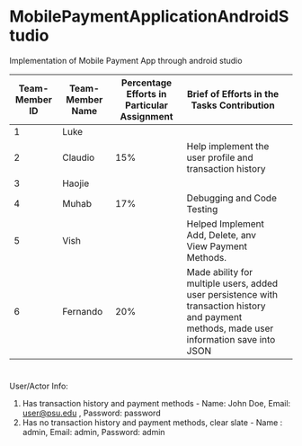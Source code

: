 # MobilePaymentApplicationAndroidStudio
Implementation of Mobile Payment App through android studio

                                                 
| Team-Member ID | Team-Member Name | Percentage Efforts in Particular Assignment | Brief of Efforts in the Tasks Contribution                                                                                                 |   |
|----------------|------------------|---------------------------------------------|--------------------------------------------------------------------------------------------------------------------------------------------|---|
| 1              | Luke             |                                             |                               
| 2              | Claudio          | 15%                                         | Help implement the user profile and transaction history                                           
| 3              | Haojie           |                                             |                                                    
| 4              | Muhab            | 17%                                         | Debugging and Code Testing                                             
| 5              | Vish             |                                             | Helped Implement Add, Delete, anv View Payment Methods.                                                
| 6              | Fernando         | 20%                                         | Made ability for multiple users, added user persistence with transaction history and payment methods, made user information save into JSON | 

#
User/Actor Info:
1. Has transaction history and payment methods - Name: John Doe, Email: user@psu.edu , Password: password
2. Has no transaction history and payment methods, clear slate - Name : admin, Email: admin, Password: admin
